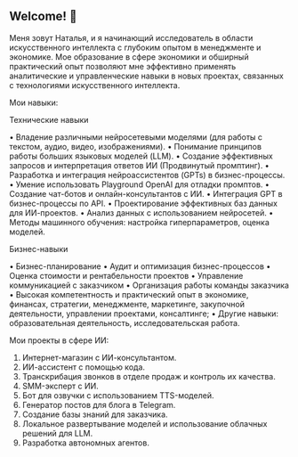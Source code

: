 ## Welcome! 👋

Меня зовут Наталья, и я начинающий исследователь в области искусственного интеллекта с глубоким опытом в менеджменте и экономике. Мое образование в сфере экономики и обширный практический опыт позволяют мне эффективно применять аналитические и управленческие навыки в новых проектах, связанных с технологиями искусственного интеллекта.

Мои навыки:

Технические навыки

•	Владение различными нейросетевыми моделями (для работы с текстом, аудио, видео, изображениями).
•	Понимание принципов работы больших языковых моделей (LLM).
•	Создание эффективных запросов и интерпретация ответов ИИ (Продвинутый промптинг).
•	Разработка и интеграция нейроассистентов (GPTs) в бизнес-процессы.
•	Умение использовать Playground OpenAI для отладки промптов.
•	Создание чат-ботов и онлайн-консультантов с ИИ.
•	Интеграция GPT в бизнес-процессы по API.
•	Проектирование эффективных баз данных для ИИ-проектов.
•	Анализ данных с использованием нейросетей. 
•	Методы машинного обучения: настройка гиперпараметров, оценка моделей.

Бизнес-навыки

•	Бизнес-планирование
•	Аудит и оптимизация бизнес-процессов
•	Оценка стоимости и рентабельности проектов
•	Управление коммуникацией с заказчиком
•	Организация работы команды заказчика
•	Высокая компетентность и практический опыт в экономике, финансах, стратегии, менеджменте, маркетинге, закупочной деятельности, управлении проектами, консалтинге;
•	Другие навыки: образовательная деятельность, исследовательская работа.

Мои проекты в сфере ИИ:
1.	Интернет-магазин с ИИ-консультантом.
2.	ИИ-ассистент с помощью кода.
3.	Транскрибация звонков в отделе продаж и контроль их качества.
4.	SMM-эксперт с ИИ.
5.	Бот для озвучки с использованием TTS-моделей.
6.	Генератор постов для блога в Telegram.
7.	Создание базы знаний для заказчика.
8.	Локальное развертывание моделей и использование облачных решений для LLM.
9.	Разработка автономных агентов.
